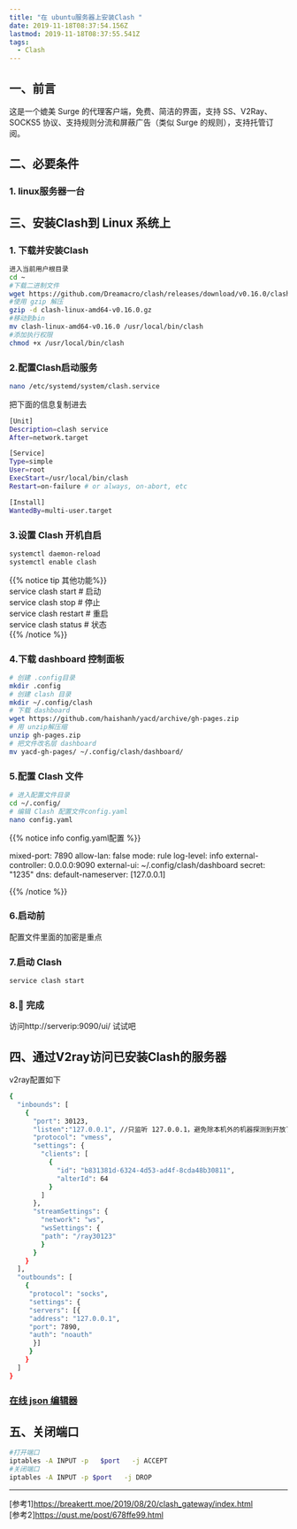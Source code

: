 ```yaml
---
title: "在 ubuntu服务器上安装Clash "
date: 2019-11-18T08:37:54.156Z
lastmod: 2019-11-18T08:37:55.541Z
tags:
  - Clash
---
```

## 一、前言

这是一个媲美 Surge 的代理客户端，免费、简洁的界面，支持 SS、V2Ray、SOCKS5 协议、支持规则分流和屏蔽广告（类似 Surge 的规则），支持托管订阅。

## 二、必要条件

### 1. linux服务器一台

## 三、安装Clash到 Linux 系统上

### 1. 下载并安装Clash

```bash
进入当前用户根目录
cd ~
#下载二进制文件
wget https://github.com/Dreamacro/clash/releases/download/v0.16.0/clash-linux-amd64-v0.16.0.gz 
#使用 gzip 解压
gzip -d clash-linux-amd64-v0.16.0.gz 
#移动到bin
mv clash-linux-amd64-v0.16.0 /usr/local/bin/clash 
#添加执行权限
chmod +x /usr/local/bin/clash 
```

### 2.配置Clash启动服务

```bash
nano /etc/systemd/system/clash.service
```

把下面的信息复制进去

```bash
[Unit]
Description=clash service
After=network.target

[Service]
Type=simple
User=root
ExecStart=/usr/local/bin/clash
Restart=on-failure # or always, on-abort, etc

[Install]
WantedBy=multi-user.target
```

### 3.设置 Clash 开机自启

```bash
systemctl daemon-reload
systemctl enable clash
```

{{% notice tip 其他功能%}}\
service clash start    # 启动\
service clash stop     # 停止\
service clash restart  # 重启\
service clash status   # 状态\
{{% /notice %}}

### 4.下载 dashboard 控制面板

```bash
# 创建 .config目录
mkdir .config 
# 创建 clash 目录
mkdir ~/.config/clash
# 下载 dashboard
wget https://github.com/haishanh/yacd/archive/gh-pages.zip
# 用 unzip解压缩 
unzip gh-pages.zip
# 把文件改名层 dashboard
mv yacd-gh-pages/ ~/.config/clash/dashboard/
```

### 5.配置 Clash 文件

```bash
# 进入配置文件目录
cd ~/.config/
# 编辑 Clash 配置文件config.yaml
nano config.yaml
```

{{% notice info config.yaml配置 %}}

mixed-port: 7890
allow-lan: false
mode: rule
log-level: info
external-controller: 0.0.0.0:9090
external-ui: ~/.config/clash/dashboard
secret: "1235"
dns:
    default-nameserver: \[127.0.0.1]

{{% /notice %}}

### 6.启动前

配置文件里面的加密是重点

### 7.启动 Clash

```bash
service clash start
```

### 8.:tada: 完成

访问http://serverip:9090/ui/ 试试吧

## 四、通过V2ray访问已安装Clash的服务器

v2ray配置如下

```bash
{
  "inbounds": [
    {
      "port": 30123,
      "listen":"127.0.0.1", //只监听 127.0.0.1，避免除本机外的机器探测到开放了 30123 端口
      "protocol": "vmess",
      "settings": {
        "clients": [
          {
            "id": "b831381d-6324-4d53-ad4f-8cda48b30811",
            "alterId": 64
          }
        ]
      },
      "streamSettings": {
        "network": "ws",
        "wsSettings": {
        "path": "/ray30123"
        }
      }
    }
  ],
  "outbounds": [
    {
     "protocol": "socks",
     "settings": {
     "servers": [{
     "address": "127.0.0.1",
     "port": 7890,
     "auth": "noauth"
      }]
     }
    }
  ]
}
```

### [在线 json 编辑器](http://jsoneditoronline.org/)

## 五、关闭端口

```bash
#打开端口
iptables -A INPUT -p   $port   -j ACCEPT
#关闭端口  
iptables -A INPUT -p $port   -j DROP
```

- - -

\[参考1]<https://breakertt.moe/2019/08/20/clash_gateway/index.html>\
\[参考2]<https://qust.me/post/678ffe99.html>